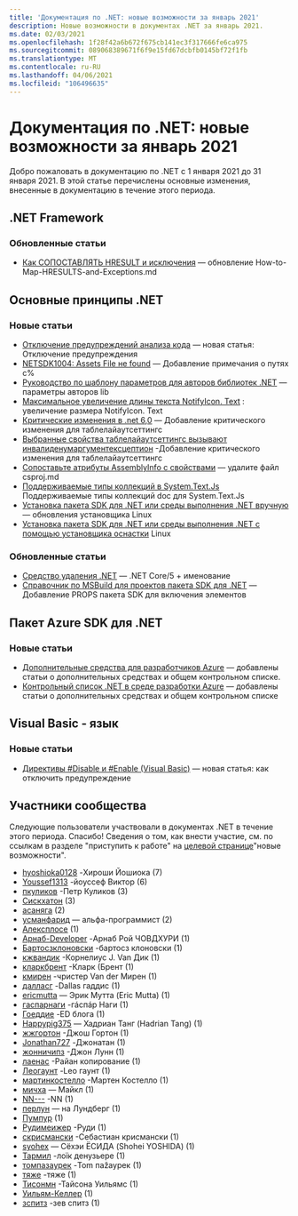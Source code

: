 ```yaml
---
title: 'Документация по .NET: новые возможности за январь 2021'
description: Новые возможности в документах .NET за январь 2021.
ms.date: 02/03/2021
ms.openlocfilehash: 1f28f42a6b672f675cb141ec3f317666fe6ca975
ms.sourcegitcommit: 089068389671f6f9e15fd67dcbfb0145bf72f1fb
ms.translationtype: MT
ms.contentlocale: ru-RU
ms.lasthandoff: 04/06/2021
ms.locfileid: "106496635"
---
```

# <a name="net-docs-whats-new-for-january-2021"></a>Документация по .NET: новые возможности за январь 2021

Добро пожаловать в документацию по .NET с 1 января 2021 до 31 января 2021. В этой статье перечислены основные изменения, внесенные в документацию в течение этого периода.

## <a name="net-framework"></a>.NET Framework

### <a name="updated-articles"></a>Обновленные статьи

- [Как СОПОСТАВЛЯТЬ HRESULT и исключения](../framework/interop/how-to-map-hresults-and-exceptions.md) — обновление How-to-Map-HRESULTS-and-Exceptions.md

## <a name="net-fundamentals"></a>Основные принципы .NET

### <a name="new-articles"></a>Новые статьи

- [Отключение предупреждений анализа кода](../fundamentals/code-analysis/suppress-warnings.md) — новая статья: Отключение предупреждения
- [NETSDK1004: Assets File не found](../core/tools/sdk-errors/netsdk1004.md) — Добавление примечания о путях с%
- [Руководство по шаблону параметров для авторов библиотек .NET](../core/extensions/options-library-authors.md) — параметры авторов lib
- [Максимальное увеличение длины текста NotifyIcon. Text](../core/compatibility/windows-forms/6.0/notifyicon-text-max-text-length-increased.md) : увеличение размера NotifyIcon. Text
- [Критические изменения в .net 6,0](../core/compatibility/6.0.md) — Добавление критического изменения для таблелайаутсеттингс
- [Выбранные свойства таблелайаутсеттингс вызывают инвалиденумаргументексцептион](../core/compatibility/windows-forms/6.0/tablelayoutsettings-apis-throw-invalidenumargumentexception.md) -Добавление критического изменения для таблелайаутсеттингс
- [Сопоставьте атрибуты AssemblyInfo с свойствами](../core/project-sdk/msbuild-props.md#assembly-info-generation-properties) — удалите файл csproj.md
- [Поддерживаемые типы коллекций в System.Text.Js](../standard/serialization/system-text-json-supported-collection-types.md) Поддерживаемые типы коллекций doc для System.Text.Js
- [Установка пакета SDK для .NET или среды выполнения .NET вручную](../core/install/linux-scripted-manual.md) — обновления установщика Linux
- [Установка пакета SDK для .NET или среды выполнения .NET с помощью установщика оснастки](../core/install/linux-snap.md) Linux

### <a name="updated-articles"></a>Обновленные статьи

- [Средство удаления .NET](../core/additional-tools/uninstall-tool.md) — .NET Core/5 + именование
- [Справочник по MSBuild для проектов пакета SDK для .NET](../core/project-sdk/msbuild-props.md) — Добавление PROPS пакета SDK для включения элементов

## <a name="azure-net-sdk"></a>Пакет Azure SDK для .NET

### <a name="new-articles"></a>Новые статьи

- [Дополнительные средства для разработчиков Azure](../azure/azure-tools.md) — добавлены статьи о дополнительных средствах и общем контрольном списке.
- [Контрольный список .NET в среде разработки Azure](../azure/dotnet-dev-env-checklist.md) — добавлены статьи о дополнительных средствах и общем контрольном списке

## <a name="visual-basic-language"></a>Visual Basic - язык

### <a name="new-articles"></a>Новые статьи

- [Директивы #Disable и #Enable (Visual Basic)](../visual-basic/language-reference/directives/disable-enable.md) — новая статья: как отключить предупреждение

## <a name="community-contributors"></a>Участники сообщества

Следующие пользователи участвовали в документах .NET в течение этого периода. Спасибо! Сведения о том, как внести участие, см. по ссылкам в разделе "приступить к работе" на [целевой странице](index.yml)"новые возможности".

- [hyoshioka0128](https://github.com/hyoshioka0128) -Хироши Йошиока (7)
- [Youssef1313](https://github.com/Youssef1313) -йоуссеф Виктор (6)
- [пкуликов](https://github.com/pkulikov) -Петр Куликов (3)
- [Сискхатон](https://github.com/TheEskhaton) (3)
- [асаняга](https://github.com/asanyaga) (2)
- [усманфарид](https://github.com/usmanfareed) — альфа-программист (2)
- [Алексплосе](https://github.com/Alexplose) (1)
- [Арнаб-Developer](https://github.com/Arnab-Developer) -Арнаб Рой ЧОВДХУРИ (1)
- [Бартосзклоновски](https://github.com/BartoszKlonowski) -бартосз клоновски (1)
- [кжвандик](https://github.com/cjvandyk) -Корнелиус J. Van Дик (1)
- [кларкбрент](https://github.com/clarkbrent) -Кларк (Брент (1)
- [кмирен](https://github.com/cmeeren) -чристер Van der Мирен (1)
- [далласг](https://github.com/dallasg) -Dallas гаддис (1)
- [ericmutta](https://github.com/ericmutta) — Эрик Мутта (Eric Mutta) (1)
- [гаспарнаги](https://github.com/gasparnagy) -гáспáр Наги (1)
- [Гоеддие](https://github.com/GoEddie) -ED блога (1)
- [Happypig375](https://github.com/Happypig375) — Хадриан Танг (Hadrian Tang) (1)
- [жжгортон](https://github.com/jjgorton) -Джош Гортон (1)
- [Jonathan727](https://github.com/Jonathan727) -Джонатан (1)
- [жонничипз](https://github.com/jonnychipz) -Джон Лунн (1)
- [лаенас](https://github.com/laenas) -Райан копирование (1)
- [Леогаунт](https://github.com/LeoGaunt) -Leo гаунт (1)
- [мартинкостелло](https://github.com/martincostello) -Мартен Костелло (1)
- [мичха](https://github.com/michha) — Майкл (1)
- [NN---](https://github.com/NN---) -NN (1)
- [перлун](https://github.com/perlun) — на Лундберг (1)
- [Пумпур](https://github.com/Pumpur) (1)
- [Рудимеижер](https://github.com/RudyMeijer) -Руди (1)
- [скрисмански](https://github.com/skrysmanski) -Себастиан крисмански (1)
- [syohex](https://github.com/syohex) — Сёхэи ЁСИДА (Shohei YOSHIDA) (1)
- [Тармил](https://github.com/Tarmil) -лоïк денузьере (1)
- [томпазаурек](https://github.com/tompazourek) -Tom паžаурек (1)
- [тяже](https://github.com/tyage) -тяже (1)
- [Тисонмн](https://github.com/TysonMN) -Тайсона Уильямс (1)
- [Уильям-Келлер](https://github.com/william-keller) (1)
- [зспитз](https://github.com/zspitz) -зев спитз (1)
